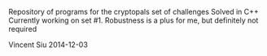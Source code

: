 Repository of programs for the cryptopals set of challenges
Solved in C++
Currently working on set #1. Robustness is a plus for me, but definitely not required

Vincent Siu
2014-12-03